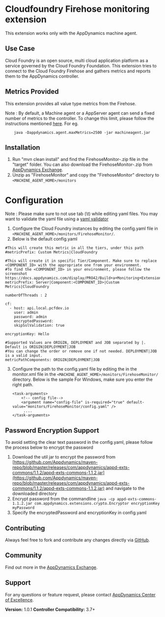 Cloudfoundry Firehose monitoring extension
==============================================

This extension works only with the AppDynamics machine agent.

## Use Case

Cloud Foundry is an open source, multi cloud application platform as a service governed by the Cloud Foundry Foundation. This extension tries to connect to the Cloud Foundry Firehose and gathers metrics and reports them to the AppDynamics controller.

## Metrics Provided ##

This extension provides all value type metrics from the Firehose.

Note : By default, a Machine agent or a AppServer agent can send a fixed number of metrics to the controller. To change this limit, please follow the instructions mentioned [here](http://docs.appdynamics.com/display/PRO14S/Metrics+Limits).
For eg.
```
    java -Dappdynamics.agent.maxMetrics=2500 -jar machineagent.jar
```

## Installation ##

1. Run "mvn clean install" and find the FirehoseMonitor-<version>.zip file in the "target" folder. You can also download the FirehoseMonitor-<version>.zip from [AppDynamics Exchange][].
2. Unzip as "FirehoseMonitor" and copy the "FirehoseMonitor" directory to `<MACHINE_AGENT_HOME>/monitors`
  
# Configuration ##

Note : Please make sure to not use tab (\t) while editing yaml files. You may want to validate the yaml file using a [yaml validator](http://yamllint.com/)

1. Configure the Cloud Foundry instances by editing the config.yaml file in `<MACHINE_AGENT_HOME>/monitors/FirehoseMonitor/`.
2. Below is the default config.yaml
   
```
#This will create this metric in all the tiers, under this path
#metricPrefix: Custom Metrics|CloudFoundry

#This will create it in specific Tier/Component. Make sure to replace <COMPONENT_ID> with the appropriate one from your environment.
#To find the <COMPONENT_ID> in your environment, please follow the screenshot https://docs.appdynamics.com/display/PRO42/Build+a+Monitoring+Extension+Using+Java
metricPrefix: Server|Component:<COMPONENT_ID>|Custom Metrics|CloudFoundry

numberOfThreads : 2

cf:
  - host: api.local.pcfdev.io
    user: admin
    password: admin
    encryptedPassword:
    skipSslValidation: true

encryptionKey: Hello

#Supported Values are ORIGIN, DEPLOYMENT and JOB separated by |. Default is ORIGIN|DEPLOYMENT|JOB
#You can change the order or remove one if not needed. DEPLOYMENT|JOB is a valid input.
metricPathComponents: ORIGIN|DEPLOYMENT|JOB

```
3. Configure the path to the config.yaml file by editing the <task-arguments> in the monitor.xml file in the `<MACHINE_AGENT_HOME>/monitors/FirehoseMonitor/` directory. Below is the sample
   For Windows, make sure you enter the right path.
     ```
     <task-arguments>
         <!-- config file-->
         <argument name="config-file" is-required="true" default-value="monitors/FirehoseMonitor/config.yaml" />
          ....
     </task-arguments>
    ```
    
## Password Encryption Support
To avoid setting the clear text password in the config.yaml, please follow the process below to encrypt the password

1. Download the util jar to encrypt the password from [https://github.com/Appdynamics/maven-repo/blob/master/releases/com/appdynamics/appd-exts-commons/1.1.2/appd-exts-commons-1.1.2.jar](https://github.com/Appdynamics/maven-repo/blob/master/releases/com/appdynamics/appd-exts-commons/1.1.2/appd-exts-commons-1.1.2.jar) and navigate to the downloaded directory
2. Encrypt password from the commandline
`java -cp appd-exts-commons-1.1.2.jar com.appdynamics.extensions.crypto.Encryptor encryptionKey myPassword`
3. Specify the encryptedPassword and encryptionKey in config.yaml    

## Contributing ##

Always feel free to fork and contribute any changes directly via [GitHub][].

## Community ##

Find out more in the [AppDynamics Exchange][].

## Support ##

For any questions or feature request, please contact [AppDynamics Center of Excellence][].

**Version:** 1.0.1
**Controller Compatibility:** 3.7+

[Github]: https://github.com/Appdynamics/cloudfoundry-firehose-monitoring-extension
[AppDynamics Exchange]: https://www.appdynamics.com/community/exchange/
[AppDynamics Center of Excellence]: mailto:help@appdynamics.com

